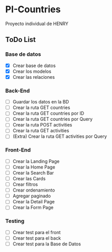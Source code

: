 # PI-Countries
Proyecto individual de HENRY

## ToDo List

### Base de datos
 
- [x] Crear base de datos
- [x] Crear los modelos
- [x] Crear las relaciones

### Back-End

- [ ] Guardar los datos en la BD
- [ ] Crear la ruta GET countries
- [ ] Crear la ruta GET countries por ID
- [ ] Crear la ruta GET countries por Query
- [ ] Crear la ruta POST activities
- [ ] Crear la ruta GET activities
- [ ] (Extra) Crear la ruta GET activities por Query

### Front-End

- [ ] Crear la Landing Page
- [ ] Crear la Home Page
- [ ] Crear la Search Bar
- [ ] Crear las Cards
- [ ] Crear filtros
- [ ] Crear ordenamiento
- [ ] Agregar paginado
- [ ] Crear la Detail Page
- [ ] Crear la Form Page

### Testing

- [ ] Crear test para el front
- [ ] Crear test para el back
- [ ] Crear test para la Base de Datos